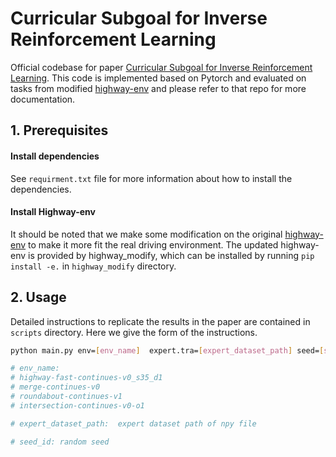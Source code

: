 # Curricular Subgoal for Inverse Reinforcement Learning

Official codebase for paper [Curricular Subgoal for Inverse Reinforcement Learning](). This code is implemented based on Pytorch and evaluated on tasks from modified [highway-env](https://github.com/eleurent/highway-env) and please refer to that repo for more documentation.



## 1. Prerequisites

#### Install dependencies

See `requirment.txt` file for more information about how to install the dependencies.

#### Install Highway-env
It should be noted that we make some modification on the original [highway-env](https://github.com/eleurent/highway-env) to make it more fit the real driving environment.
The updated highway-env is provided by highway_modify, which can be installed by running `pip install -e.` in `highway_modify` directory.


## 2. Usage
Detailed instructions to replicate the results in the paper are contained in `scripts` directory. 
Here we give the form of the instructions. 


```bash
python main.py env=[env_name]  expert.tra=[expert_dataset_path] seed=[seed_id]

# env_name:
# highway-fast-continues-v0_s35_d1
# merge-continues-v0
# roundabout-continues-v1
# intersection-continues-v0-o1

# expert_dataset_path:  expert dataset path of npy file

# seed_id: random seed
```
